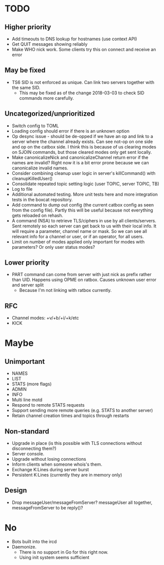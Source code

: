 # TODO

## Higher priority
* Add timeouts to DNS lookup for hostnames (use context API)
* Get QUIT messages showing reliably
* Make WHO nick work. Some clients try this on connect and receive an error


## May be fixed
* TS6 SID is not enforced as unique. Can link two servers together with the
  same SID.
  * This may be fixed as of the change 2018-03-03 to check SID commands
    more carefully.


## Uncategorized/unprioritized
* Switch config to TOML
* Loading config should error if there is an unknown option
* Op desync issue - should be de-opped if we have an op and link to a
  server where the channel already exists. Can see not-op on one side and
  op on the catbox side. I think this is because of us clearing modes on
  SJOIN commands, but those cleared modes only get sent locally.
* Make canonicalizeNick and canonicalizeChannel return error if the names
  are invalid? Right now it is a bit error prone because we can
  canonicalize invalid names.
* Consider combining cleanup user logic in server's killCommand() with
  cleanupKilledUser()
* Consolidate repeated topic setting logic (user TOPIC, server TOPIC, TB)
* Log to file
* Additional automated testing. More unit tests here and more integration
  tests in the boxcat repository.
* Add command to dump out config (the current catbox config as seen from
  the config file). Partly this will be useful because not everything gets
  reloaded on rehash.
* A command (NSA) to retrieve TLS/ciphers in use by all clients/servers.
  Sent remotely so each server can get back to us with their local info. It
  will require a parameter, channel name or mask. So we can see all
  relevant info for a channel or user, or if an operator, for all users.
* Limit on number of modes applied only important for modes with
  parameters? Or only user status modes?


## Lower priority
* PART command can come from server with just nick as prefix rather than
  UID. Happens using OPME on ratbox. Causes unknown user error and server
  split
  * Because I'm not linking with ratbox currently.


## RFC
* Channel modes: +v/+b/+i/+k/etc
* KICK


# Maybe

## Unimportant
* NAMES
* LIST
* STATS (more flags)
* ADMIN
* INFO
* Multi line motd
* Respond to remote STATS requests
* Support sending more remote queries (e.g. STATS to another server)
* Retain channel creation times and topics through restarts


## Non-standard
* Upgrade in place (is this possible with TLS connections without
  disconnecting them?)
* Server console.
* Upgrade without losing connections
* Inform clients when someone whois's them.
* Exchange K:Lines during server burst
* Persistent K:Lines (currently they are in memory only)


## Design
* Drop messageUser/messageFromServer? messageUser all together,
  messageFromServer to be reply()?


# No
* Bots built into the ircd
* Daemonize.
  * There is no support in Go for this right now.
  * Using init system seems sufficient
